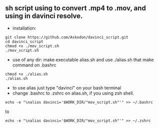## sh script using to convert .mp4 to .mov, and using in davinci resolve.
*   installation:
```
git clone https://github.com/Askodon/davinci_script.git
cd davinci_script
chmod +x ./mov_script.sh
./mov_script.sh
```
*   use of any dir: make executable alias.sh and use ./alias.sh that make command on .bashrc
```
chmod +x ./alias.sh
./alias.sh
```
*   to use alias just type "davinci" on your bash terminal
*   change .bashrc to .zshrc on alias.sh, if you using zsh shell.
```
echo -e "\nalias davinci='$WORK_DIR/"mov_script.sh"'" >> ~/.bashrc
```
to
```
echo -e "\nalias davinci='$WORK_DIR/"mov_script.sh"'" >> ~/.zshrc
```

